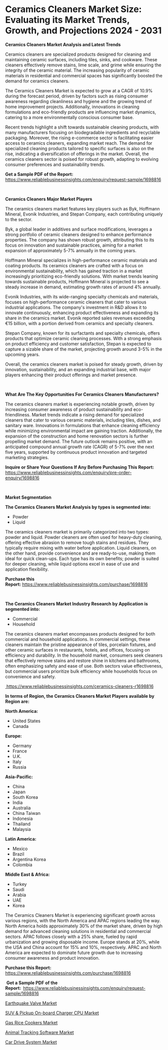 <p><h1>Ceramics Cleaners Market Size: Evaluating its Market Trends, Growth, and Projections 2024 - 2031</h1></p><p><strong>Ceramics Cleaners Market Analysis and Latest Trends</strong></p>
<p><p>Ceramics cleaners are specialized products designed for cleaning and maintaining ceramic surfaces, including tiles, sinks, and cookware. These cleaners effectively remove stains, lime scale, and grime while ensuring the integrity of the ceramic material. The increasing popularity of ceramic materials in residential and commercial spaces has significantly boosted the demand for ceramics cleaners.</p><p>The Ceramics Cleaners Market is expected to grow at a CAGR of 10.9% during the forecast period, driven by factors such as rising consumer awareness regarding cleanliness and hygiene and the growing trend of home improvement projects. Additionally, innovations in cleaning formulations and eco-friendly products are influencing market dynamics, catering to a more environmentally conscious consumer base.</p><p>Recent trends highlight a shift towards sustainable cleaning products, with many manufacturers focusing on biodegradable ingredients and recyclable packaging. Moreover, the rising e-commerce sector is facilitating easier access to ceramics cleaners, expanding market reach. The demand for specialized cleaning products tailored to specific surfaces is also on the rise, indicating a diversification of offerings in the market. Overall, the ceramics cleaners sector is poised for robust growth, adapting to evolving consumer preferences and sustainability trends.</p></p>
<p><strong>Get a Sample PDF of the Report:&nbsp;</strong> <a href="https://www.reliablebusinessinsights.com/enquiry/request-sample/1698816?utm_campaign=1119&utm_medium=2&utm_source=Github&utm_content=ia&utm_term=20102024&utm_id=ceramics-cleaners">https://www.reliablebusinessinsights.com/enquiry/request-sample/1698816</a></p>
<p>&nbsp;</p>
<p><strong>Ceramics Cleaners Major Market Players</strong></p>
<p><p>The ceramics cleaners market features key players such as Byk, Hoffmann Mineral, Evonik Industries, and Stepan Company, each contributing uniquely to the sector. </p><p>Byk, a global leader in additives and surface modifications, leverages a strong portfolio of ceramic cleaners designed to enhance performance properties. The company has shown robust growth, attributing this to its focus on innovation and sustainable practices, aiming for a market expansion of approximately 5-7% annually in the coming years.</p><p>Hoffmann Mineral specializes in high-performance ceramic materials and coating products. Its ceramics cleaners are crafted with a focus on environmental sustainability, which has gained traction in a market increasingly prioritizing eco-friendly solutions. With market trends leaning towards sustainable products, Hoffmann Mineral is projected to see a steady increase in demand, estimating growth rates of around 4% annually.</p><p>Evonik Industries, with its wide-ranging specialty chemicals and materials, focuses on high-performance ceramic cleaners that cater to various industrial applications. The company's investment in R&D allows it to innovate continuously, enhancing product effectiveness and expanding its share in the ceramics market. Evonik reported sales revenues exceeding €15 billion, with a portion derived from ceramics and specialty cleaners.</p><p>Stepan Company, known for its surfactants and specialty chemicals, offers products that optimize ceramic cleaning processes. With a strong emphasis on product efficiency and customer satisfaction, Stepan is expected to capture a sizable share of the market, projecting growth around 3-5% in the upcoming years. </p><p>Overall, the ceramics cleaners market is poised for steady growth, driven by innovation, sustainability, and an expanding industrial base, with major players enhancing their product offerings and market presence.</p></p>
<p>&nbsp;</p>
<p><strong>What Are The Key Opportunities For Ceramics Cleaners Manufacturers?</strong></p>
<p><p>The ceramics cleaners market is experiencing notable growth, driven by increasing consumer awareness of product sustainability and eco-friendliness. Market trends indicate a rising demand for specialized cleaners that cater to various ceramic materials, including tiles, dishes, and sanitary ware. Innovations in formulations that enhance cleaning efficiency while minimizing environmental impact are gaining traction. Additionally, the expansion of the construction and home renovation sectors is further propelling market demand. The future outlook remains positive, with an anticipated compound annual growth rate (CAGR) of 5-7% over the next five years, supported by continuous product innovation and targeted marketing strategies.</p></p>
<p><strong>Inquire or Share Your Questions If Any Before Purchasing This Report:</strong> <a href="https://www.reliablebusinessinsights.com/enquiry/pre-order-enquiry/1698816?utm_campaign=1119&utm_medium=2&utm_source=Github&utm_content=ia&utm_term=20102024&utm_id=ceramics-cleaners">https://www.reliablebusinessinsights.com/enquiry/pre-order-enquiry/1698816</a></p>
<p>&nbsp;</p>
<p><strong>Market Segmentation</strong></p>
<p><strong>The Ceramics Cleaners Market Analysis by types is segmented into:</strong></p>
<p><ul><li>Powder</li><li>Liquid</li></ul></p>
<p><p>The ceramics cleaners market is primarily categorized into two types: powder and liquid. Powder cleaners are often used for heavy-duty cleaning, offering effective abrasion to remove tough stains and residues. They typically require mixing with water before application. Liquid cleaners, on the other hand, provide convenience and are ready-to-use, making them ideal for quick clean-ups. Each type has its own benefits; powder is suited for deeper cleaning, while liquid options excel in ease of use and application flexibility.</p></p>
<p><strong>Purchase this Report:&nbsp;</strong><a href="https://www.reliablebusinessinsights.com/purchase/1698816?utm_campaign=1119&utm_medium=2&utm_source=Github&utm_content=ia&utm_term=20102024&utm_id=ceramics-cleaners">https://www.reliablebusinessinsights.com/purchase/1698816</a></p>
<p>&nbsp;</p>
<p><strong>The Ceramics Cleaners Market Industry Research by Application is segmented into:</strong></p>
<p><ul><li>Commercial</li><li>Household</li></ul></p>
<p><p>The ceramics cleaners market encompasses products designed for both commercial and household applications. In commercial settings, these cleaners maintain the pristine appearance of tiles, porcelain fixtures, and other ceramic surfaces in restaurants, hotels, and offices, focusing on efficiency and durability. In the household market, consumers seek cleaners that effectively remove stains and restore shine in kitchens and bathrooms, often emphasizing safety and ease of use. Both sectors value effectiveness, but commercial users prioritize bulk efficiency while households focus on convenience and safety.</p></p>
<p><a href="https://www.reliablebusinessinsights.com/ceramics-cleaners-r1698816?utm_campaign=1119&utm_medium=2&utm_source=Github&utm_content=ia&utm_term=20102024&utm_id=ceramics-cleaners">&nbsp;https://www.reliablebusinessinsights.com/ceramics-cleaners-r1698816</a></p>
<p><strong>In terms of Region, the Ceramics Cleaners Market Players available by Region are:</strong></p>
<p>
    <p> <strong> North America: </strong>
        <ul>
            <li>United States</li>
            <li>Canada</li>
        </ul>
        </p> 
    <p> <strong> Europe: </strong>
        <ul>
            <li>Germany</li>
            <li>France</li>
            <li>U.K.</li>
            <li>Italy</li>
            <li>Russia</li>
        </ul>
        </p> 
    <p> <strong> Asia-Pacific: </strong>
        <ul>
            <li>China</li>
            <li>Japan</li>
            <li>South Korea</li>
            <li>India</li>
            <li>Australia</li>
            <li>China Taiwan</li>
            <li>Indonesia</li>
            <li>Thailand</li>
            <li>Malaysia</li>
        </ul>
        </p> 
    <p> <strong> Latin America: </strong>
        <ul>
            <li>Mexico</li>
            <li>Brazil</li>
            <li>Argentina Korea</li>
            <li>Colombia</li>
        </ul>
        </p> 
    <p> <strong> Middle East & Africa: </strong>
        <ul>
            <li>Turkey</li>
            <li>Saudi</li>
            <li>Arabia</li>
            <li>UAE</li>
            <li>Korea</li>
        </ul>
    </p>
    </p>
<p><p>The Ceramics Cleaners Market is experiencing significant growth across various regions, with the North America and APAC regions leading the way. North America holds approximately 30% of the market share, driven by high demand for advanced cleaning solutions in residential and commercial sectors. APAC follows closely with a 25% share, fueled by rapid urbanization and growing disposable income. Europe stands at 20%, while the USA and China account for 15% and 10%, respectively. APAC and North America are expected to dominate future growth due to increasing consumer awareness and product innovation.</p></p>
<p><strong>Purchase this Report: </strong><a href="https://www.reliablebusinessinsights.com/purchase/1698816?utm_campaign=1119&utm_medium=2&utm_source=Github&utm_content=ia&utm_term=20102024&utm_id=ceramics-cleaners">https://www.reliablebusinessinsights.com/purchase/1698816</a></p>
<p>&nbsp;<strong>Get a Sample PDF of the Report:&nbsp;&nbsp;</strong><a href="https://www.reliablebusinessinsights.com/enquiry/request-sample/1698816?utm_campaign=1119&utm_medium=2&utm_source=Github&utm_content=ia&utm_term=20102024&utm_id=ceramics-cleaners">https://www.reliablebusinessinsights.com/enquiry/request-sample/1698816</a></p>
<p><strong></strong></p>
<p><p><a href="https://issuu.com/reportprime-2/docs/earthquake-valve-market-size-2030.p_8a873537f0da03?utm_campaign=1119&utm_medium=2&utm_source=Github&utm_content=ia&utm_term=20102024&utm_id=ceramics-cleaners">Earthquake Valve Market</a></p><p><a href="https://github.com/fendtankandh/Market-Research-Report-List-1/blob/main/suv-pickup-on-board-charger-cpu-market.md?utm_campaign=1119&utm_medium=2&utm_source=Github&utm_content=ia&utm_term=20102024&utm_id=ceramics-cleaners">SUV & Pickup On-board Charger CPU Market</a></p><p><a href="https://issuu.com/reportprime-2/docs/gas-rice-cookers-market-size-2030.p_64f3f637fb90ea?utm_campaign=1119&utm_medium=2&utm_source=Github&utm_content=ia&utm_term=20102024&utm_id=ceramics-cleaners">Gas Rice Cookers Market</a></p><p><a href="https://www.linkedin.com/pulse/animal-tracking-software-market-penetration-strategies-untapped-ngeuc?utm_campaign=1119&utm_medium=2&utm_source=Github&utm_content=ia&utm_term=20102024&utm_id=ceramics-cleaners">Animal Tracking Software Market</a></p><p><a href="https://github.com/catusaesianou/Market-Research-Report-List-1/blob/main/car-drive-system-market.md?utm_campaign=1119&utm_medium=2&utm_source=Github&utm_content=ia&utm_term=20102024&utm_id=ceramics-cleaners">Car Drive System Market</a></p></p>